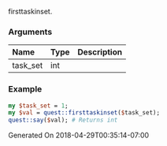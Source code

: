 firsttaskinset.
### Arguments
**Name**|**Type**|**Description**
:---|:---|:---
task_set|int|

### Example

```perl
my $task_set = 1;
my $val = quest::firsttaskinset($task_set);
quest::say($val); # Returns int
```


Generated On 2018-04-29T00:35:14-07:00
